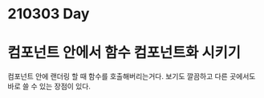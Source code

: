 # 210303 Day

# 컴포넌트 안에서 함수 컴포넌트화 시키기

컴포넌트 안에 랜더링 할 때 함수를 호출해버리는거다.
보기도 깔끔하고 다른 곳에서도 바로 쓸 수 있는 장점이 있다.

# 